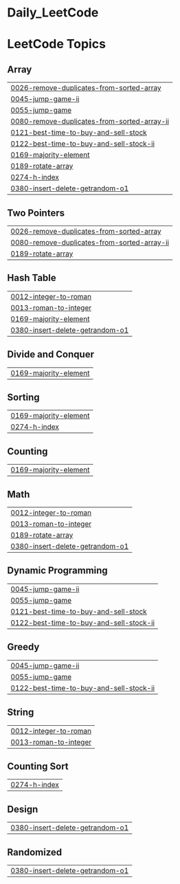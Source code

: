 # Daily_LeetCode
<!---LeetCode Topics Start-->
# LeetCode Topics
## Array
|  |
| ------- |
| [0026-remove-duplicates-from-sorted-array](https://github.com/Sikandar1310291/Daily_LeetCode/tree/master/0026-remove-duplicates-from-sorted-array) |
| [0045-jump-game-ii](https://github.com/Sikandar1310291/Daily_LeetCode/tree/master/0045-jump-game-ii) |
| [0055-jump-game](https://github.com/Sikandar1310291/Daily_LeetCode/tree/master/0055-jump-game) |
| [0080-remove-duplicates-from-sorted-array-ii](https://github.com/Sikandar1310291/Daily_LeetCode/tree/master/0080-remove-duplicates-from-sorted-array-ii) |
| [0121-best-time-to-buy-and-sell-stock](https://github.com/Sikandar1310291/Daily_LeetCode/tree/master/0121-best-time-to-buy-and-sell-stock) |
| [0122-best-time-to-buy-and-sell-stock-ii](https://github.com/Sikandar1310291/Daily_LeetCode/tree/master/0122-best-time-to-buy-and-sell-stock-ii) |
| [0169-majority-element](https://github.com/Sikandar1310291/Daily_LeetCode/tree/master/0169-majority-element) |
| [0189-rotate-array](https://github.com/Sikandar1310291/Daily_LeetCode/tree/master/0189-rotate-array) |
| [0274-h-index](https://github.com/Sikandar1310291/Daily_LeetCode/tree/master/0274-h-index) |
| [0380-insert-delete-getrandom-o1](https://github.com/Sikandar1310291/Daily_LeetCode/tree/master/0380-insert-delete-getrandom-o1) |
## Two Pointers
|  |
| ------- |
| [0026-remove-duplicates-from-sorted-array](https://github.com/Sikandar1310291/Daily_LeetCode/tree/master/0026-remove-duplicates-from-sorted-array) |
| [0080-remove-duplicates-from-sorted-array-ii](https://github.com/Sikandar1310291/Daily_LeetCode/tree/master/0080-remove-duplicates-from-sorted-array-ii) |
| [0189-rotate-array](https://github.com/Sikandar1310291/Daily_LeetCode/tree/master/0189-rotate-array) |
## Hash Table
|  |
| ------- |
| [0012-integer-to-roman](https://github.com/Sikandar1310291/Daily_LeetCode/tree/master/0012-integer-to-roman) |
| [0013-roman-to-integer](https://github.com/Sikandar1310291/Daily_LeetCode/tree/master/0013-roman-to-integer) |
| [0169-majority-element](https://github.com/Sikandar1310291/Daily_LeetCode/tree/master/0169-majority-element) |
| [0380-insert-delete-getrandom-o1](https://github.com/Sikandar1310291/Daily_LeetCode/tree/master/0380-insert-delete-getrandom-o1) |
## Divide and Conquer
|  |
| ------- |
| [0169-majority-element](https://github.com/Sikandar1310291/Daily_LeetCode/tree/master/0169-majority-element) |
## Sorting
|  |
| ------- |
| [0169-majority-element](https://github.com/Sikandar1310291/Daily_LeetCode/tree/master/0169-majority-element) |
| [0274-h-index](https://github.com/Sikandar1310291/Daily_LeetCode/tree/master/0274-h-index) |
## Counting
|  |
| ------- |
| [0169-majority-element](https://github.com/Sikandar1310291/Daily_LeetCode/tree/master/0169-majority-element) |
## Math
|  |
| ------- |
| [0012-integer-to-roman](https://github.com/Sikandar1310291/Daily_LeetCode/tree/master/0012-integer-to-roman) |
| [0013-roman-to-integer](https://github.com/Sikandar1310291/Daily_LeetCode/tree/master/0013-roman-to-integer) |
| [0189-rotate-array](https://github.com/Sikandar1310291/Daily_LeetCode/tree/master/0189-rotate-array) |
| [0380-insert-delete-getrandom-o1](https://github.com/Sikandar1310291/Daily_LeetCode/tree/master/0380-insert-delete-getrandom-o1) |
## Dynamic Programming
|  |
| ------- |
| [0045-jump-game-ii](https://github.com/Sikandar1310291/Daily_LeetCode/tree/master/0045-jump-game-ii) |
| [0055-jump-game](https://github.com/Sikandar1310291/Daily_LeetCode/tree/master/0055-jump-game) |
| [0121-best-time-to-buy-and-sell-stock](https://github.com/Sikandar1310291/Daily_LeetCode/tree/master/0121-best-time-to-buy-and-sell-stock) |
| [0122-best-time-to-buy-and-sell-stock-ii](https://github.com/Sikandar1310291/Daily_LeetCode/tree/master/0122-best-time-to-buy-and-sell-stock-ii) |
## Greedy
|  |
| ------- |
| [0045-jump-game-ii](https://github.com/Sikandar1310291/Daily_LeetCode/tree/master/0045-jump-game-ii) |
| [0055-jump-game](https://github.com/Sikandar1310291/Daily_LeetCode/tree/master/0055-jump-game) |
| [0122-best-time-to-buy-and-sell-stock-ii](https://github.com/Sikandar1310291/Daily_LeetCode/tree/master/0122-best-time-to-buy-and-sell-stock-ii) |
## String
|  |
| ------- |
| [0012-integer-to-roman](https://github.com/Sikandar1310291/Daily_LeetCode/tree/master/0012-integer-to-roman) |
| [0013-roman-to-integer](https://github.com/Sikandar1310291/Daily_LeetCode/tree/master/0013-roman-to-integer) |
## Counting Sort
|  |
| ------- |
| [0274-h-index](https://github.com/Sikandar1310291/Daily_LeetCode/tree/master/0274-h-index) |
## Design
|  |
| ------- |
| [0380-insert-delete-getrandom-o1](https://github.com/Sikandar1310291/Daily_LeetCode/tree/master/0380-insert-delete-getrandom-o1) |
## Randomized
|  |
| ------- |
| [0380-insert-delete-getrandom-o1](https://github.com/Sikandar1310291/Daily_LeetCode/tree/master/0380-insert-delete-getrandom-o1) |
<!---LeetCode Topics End-->